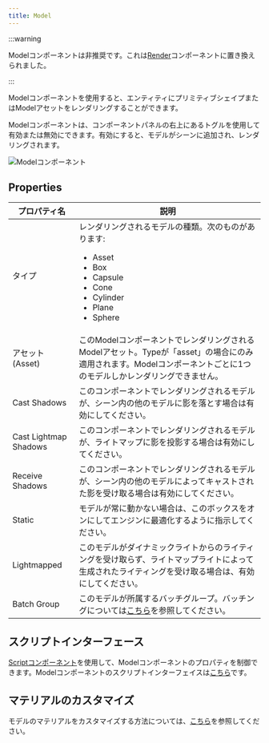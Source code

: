 ```yaml
---
title: Model
---
```


:::warning

Modelコンポーネントは非推奨です。これは[Render](/user-manual/scenes/components/render)コンポーネントに置き換えられました。

:::

Modelコンポーネントを使用すると、エンティティにプリミティブシェイプまたはModelアセットをレンダリングすることができます。

Modelコンポーネントは、コンポーネントパネルの右上にあるトグルを使用して有効または無効にできます。有効にすると、モデルがシーンに追加され、レンダリングされます。

![Modelコンポーネント][1]

## Properties

| プロパティ名              | 説明 |
|-----------------------|-------------|
| タイプ                  | レンダリングされるモデルの種類。次のものがあります:<ul><li>Asset</li><li>Box</li><li>Capsule</li><li>Cone</li><li>Cylinder</li><li>Plane</li><li>Sphere</li></ul> |
| アセット (Asset)                 | このModelコンポーネントでレンダリングされるModelアセット。Typeが「asset」の場合にのみ適用されます。Modelコンポーネントごとに1つのモデルしかレンダリングできません。 |
| Cast Shadows          | このコンポーネントでレンダリングされるモデルが、シーン内の他のモデルに影を落とす場合は有効にしてください。 |
| Cast Lightmap Shadows | このコンポーネントでレンダリングされるモデルが、ライトマップに影を投影する場合は有効にしてください。 |
| Receive Shadows       | このコンポーネントでレンダリングされるモデルが、シーン内の他のモデルによってキャストされた影を受け取る場合は有効にしてください。 |
| Static                | モデルが常に動かない場合は、このボックスをオンにしてエンジンに最適化するように指示してください。 |
| Lightmapped           | このモデルがダイナミックライトからのライティングを受け取らず、ライトマップライトによって生成されたライティングを受け取る場合は、有効にしてください。 |
| Batch Group           | このモデルが所属するバッチグループ。バッチングについては[こちら][5]を参照してください。 |

## スクリプトインターフェース

[Scriptコンポーネント][2]を使用して、Modelコンポーネントのプロパティを制御できます。Modelコンポーネントのスクリプトインターフェイスは[こちら][3]です。

## マテリアルのカスタマイズ

モデルのマテリアルをカスタマイズする方法については、[こちら][4]を参照してください。

[1]: /images/user-manual/scenes/components/component-model.png
[2]: /user-manual/scenes/components/script
[3]: https://api.playcanvas.com/classes/Engine.ModelComponent.html
[4]: /user-manual/assets/types/material/#assigning-materials
[5]: /user-manual/graphics/advanced-rendering/batching
